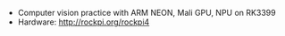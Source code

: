 - Computer vision practice with ARM NEON, Mali GPU, NPU on RK3399
- Hardware: http://rockpi.org/rockpi4